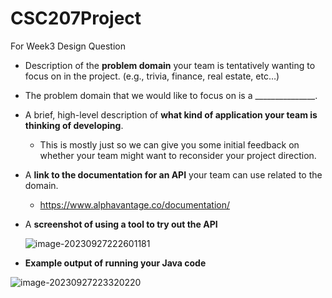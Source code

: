 # CSC207Project
For Week3 Design Question

- Description of the **problem domain** your team is tentatively wanting to focus on in the project. (e.g., trivia, finance, real estate, etc…)

- The problem domain that we would like to focus on is a _______________.

- A brief, high-level description of **what kind of application your team is thinking of developing**.

  - This is mostly just so we can give you some initial feedback on whether your team might want to reconsider your project direction.

- A **link to the documentation for an API** your team can use related to the domain.

  - https://www.alphavantage.co/documentation/ 

- A **screenshot of using a tool to try out the API**

  ![image-20230927222601181](https://i.imgur.com/MOpBqAF.png)

- **Example output of running your Java code**

![image-20230927223320220](https://i.imgur.com/Abz9yXP.png)
